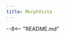 ```yaml
---
title: MorphVista
---
```


<!-- insert a reference to the README.md and display it here-->
--8<-- "README.md"
